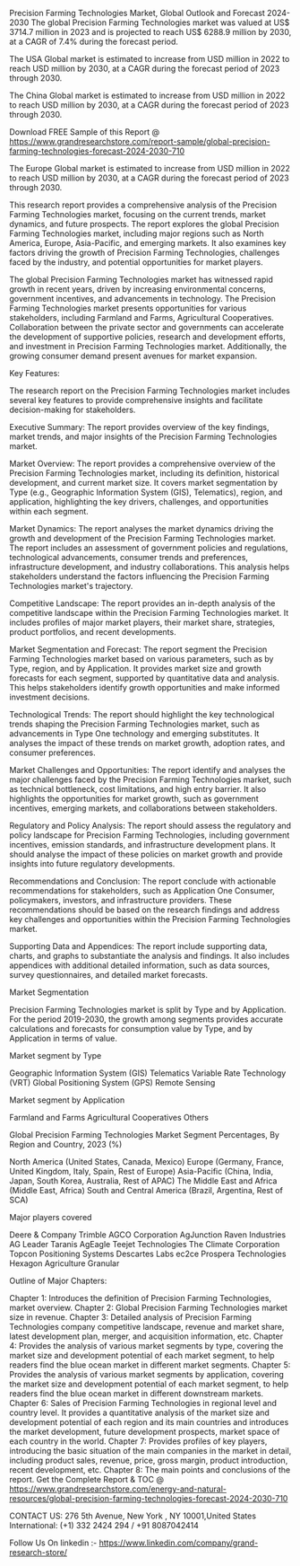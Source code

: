 Precision Farming Technologies Market, Global Outlook and Forecast 2024-2030
The global Precision Farming Technologies market was valued at US$ 3714.7 million in 2023 and is projected to reach US$ 6288.9 million by 2030, at a CAGR of 7.4% during the forecast period.

The USA Global market is estimated to increase from USD million in 2022 to reach USD million by 2030, at a CAGR during the forecast period of 2023 through 2030.

The China Global market is estimated to increase from USD million in 2022 to reach USD million by 2030, at a CAGR during the forecast period of 2023 through 2030.

Download FREE Sample of this Report @ https://www.grandresearchstore.com/report-sample/global-precision-farming-technologies-forecast-2024-2030-710

The Europe Global market is estimated to increase from USD million in 2022 to reach USD million by 2030, at a CAGR during the forecast period of 2023 through 2030.

This research report provides a comprehensive analysis of the Precision Farming Technologies market, focusing on the current trends, market dynamics, and future prospects. The report explores the global Precision Farming Technologies market, including major regions such as North America, Europe, Asia-Pacific, and emerging markets. It also examines key factors driving the growth of Precision Farming Technologies, challenges faced by the industry, and potential opportunities for market players.

The global Precision Farming Technologies market has witnessed rapid growth in recent years, driven by increasing environmental concerns, government incentives, and advancements in technology. The Precision Farming Technologies market presents opportunities for various stakeholders, including Farmland and Farms, Agricultural Cooperatives. Collaboration between the private sector and governments can accelerate the development of supportive policies, research and development efforts, and investment in Precision Farming Technologies market. Additionally, the growing consumer demand present avenues for market expansion.

Key Features:

The research report on the Precision Farming Technologies market includes several key features to provide comprehensive insights and facilitate decision-making for stakeholders.

Executive Summary: The report provides overview of the key findings, market trends, and major insights of the Precision Farming Technologies market.

Market Overview: The report provides a comprehensive overview of the Precision Farming Technologies market, including its definition, historical development, and current market size. It covers market segmentation by Type (e.g., Geographic Information System (GIS), Telematics), region, and application, highlighting the key drivers, challenges, and opportunities within each segment.

Market Dynamics: The report analyses the market dynamics driving the growth and development of the Precision Farming Technologies market. The report includes an assessment of government policies and regulations, technological advancements, consumer trends and preferences, infrastructure development, and industry collaborations. This analysis helps stakeholders understand the factors influencing the Precision Farming Technologies market's trajectory.

Competitive Landscape: The report provides an in-depth analysis of the competitive landscape within the Precision Farming Technologies market. It includes profiles of major market players, their market share, strategies, product portfolios, and recent developments.

Market Segmentation and Forecast: The report segment the Precision Farming Technologies market based on various parameters, such as by Type, region, and by Application. It provides market size and growth forecasts for each segment, supported by quantitative data and analysis. This helps stakeholders identify growth opportunities and make informed investment decisions.

Technological Trends: The report should highlight the key technological trends shaping the Precision Farming Technologies market, such as advancements in Type One technology and emerging substitutes. It analyses the impact of these trends on market growth, adoption rates, and consumer preferences.

Market Challenges and Opportunities: The report identify and analyses the major challenges faced by the Precision Farming Technologies market, such as technical bottleneck, cost limitations, and high entry barrier. It also highlights the opportunities for market growth, such as government incentives, emerging markets, and collaborations between stakeholders.

Regulatory and Policy Analysis: The report should assess the regulatory and policy landscape for Precision Farming Technologies, including government incentives, emission standards, and infrastructure development plans. It should analyse the impact of these policies on market growth and provide insights into future regulatory developments.

Recommendations and Conclusion: The report conclude with actionable recommendations for stakeholders, such as Application One Consumer, policymakers, investors, and infrastructure providers. These recommendations should be based on the research findings and address key challenges and opportunities within the Precision Farming Technologies market.

Supporting Data and Appendices: The report include supporting data, charts, and graphs to substantiate the analysis and findings. It also includes appendices with additional detailed information, such as data sources, survey questionnaires, and detailed market forecasts.

Market Segmentation

Precision Farming Technologies market is split by Type and by Application. For the period 2019-2030, the growth among segments provides accurate calculations and forecasts for consumption value by Type, and by Application in terms of value.

Market segment by Type

Geographic Information System (GIS)
Telematics
Variable Rate Technology (VRT)
Global Positioning System (GPS)
Remote Sensing

Market segment by Application

Farmland and Farms
Agricultural Cooperatives
Others

Global Precision Farming Technologies Market Segment Percentages, By Region and Country, 2023 (%)

North America (United States, Canada, Mexico)
Europe (Germany, France, United Kingdom, Italy, Spain, Rest of Europe)
Asia-Pacific (China, India, Japan, South Korea, Australia, Rest of APAC)
The Middle East and Africa (Middle East, Africa)
South and Central America (Brazil, Argentina, Rest of SCA)

Major players covered

Deere & Company
Trimble
AGCO Corporation
AgJunction
Raven Industries
AG Leader
Taranis
AgEagle
Teejet Technologies
The Climate Corporation
Topcon Positioning Systems
Descartes Labs
ec2ce
Prospera Technologies
Hexagon Agriculture
Granular

Outline of Major Chapters:

Chapter 1: Introduces the definition of Precision Farming Technologies, market overview.
Chapter 2: Global Precision Farming Technologies market size in revenue.
Chapter 3: Detailed analysis of Precision Farming Technologies company competitive landscape, revenue and market share, latest development plan, merger, and acquisition information, etc.
Chapter 4: Provides the analysis of various market segments by type, covering the market size and development potential of each market segment, to help readers find the blue ocean market in different market segments.
Chapter 5: Provides the analysis of various market segments by application, covering the market size and development potential of each market segment, to help readers find the blue ocean market in different downstream markets.
Chapter 6: Sales of Precision Farming Technologies in regional level and country level. It provides a quantitative analysis of the market size and development potential of each region and its main countries and introduces the market development, future development prospects, market space of each country in the world.
Chapter 7: Provides profiles of key players, introducing the basic situation of the main companies in the market in detail, including product sales, revenue, price, gross margin, product introduction, recent development, etc.
Chapter 8: The main points and conclusions of the report.
Get the Complete Report & TOC @ https://www.grandresearchstore.com/energy-and-natural-resources/global-precision-farming-technologies-forecast-2024-2030-710

CONTACT US:
276 5th Avenue, New York , NY 10001,United States
International: (+1) 332 2424 294 / +91 8087042414

Follow Us On linkedin :- https://www.linkedin.com/company/grand-research-store/
